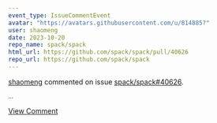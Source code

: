 ```yaml
---
event_type: IssueCommentEvent
avatar: "https://avatars.githubusercontent.com/u/814885?"
user: shaomeng
date: 2023-10-20
repo_name: spack/spack
html_url: https://github.com/spack/spack/pull/40626
repo_url: https://github.com/spack/spack
---
```


<a href='https://github.com/shaomeng' target='_blank'>shaomeng</a> commented on issue <a href='https://github.com/spack/spack/pull/40626' target='_blank'>spack/spack#40626</a>.

<small>...</small>

<a href='https://github.com/spack/spack/pull/40626' target='_blank'>View Comment</a>